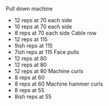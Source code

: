 Pull down machine
- 12 reps at 70 each side
- 10 reps at 70 each side
- 8 reps at 70 each side 
Cable row
- 12 reps at 115
- 9ish reps at 115
- 7ish reps at 115
Face pulls
- 12 reps at 80
- 12 reps at 80
- 12 reps at 80
Machine curls
- 8 reps at 60
- 8 reps at 60
Machine hammer curls
- 8 reps at 55
- 8ish reps at 55